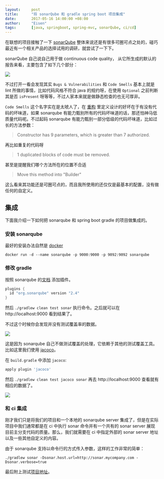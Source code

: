 ```yaml
---
layout:     post
title:      "将 sonarQube 和 gradle spring boot 项目集成"
date:       2017-05-16 14:00:00 +08:00
author:     "Eisen"
tags:       [java, springboot, spring-mvc, sonarQube, ci/cd]
---
```


在联想的项目接触了一下 [sonarQube](https://www.sonarqube.org/) 整体来说还是有很多可圈可点之处的，碰巧最近有一个相关产品的选择试用的调研，就尝试了一下下。

sonarQube 自己说自己用于做 continuous code quality， 从它所生成的默认的报告来看，主要包含了如下几个部分：

![](http://o8p12ybem.bkt.clouddn.com/15090218556057.jpg?imageView2/2/w/1200/q/75%7Cimageslim)

不过打开一看会发现其实 `Bugs & Vulnerabilities` 和 `Code Smells` 基本上就是 lint 所做的事情，比如代码风格不符合 java 的规约呀，在使用 `Optional` 之前判断其是否 `isPresent` 呀等等，不过人家本来就是做静态检查的也无可厚非。

`Code Smells` 这个名字实在是太唬人了，在 [重构](https://book.douban.com/subject/4262627/) 里定义设计的好坏在于有没有代码的坏味道，如果 sonarqube 有能力甄别所有的代码坏味道的话，那还怕神马低质量代码呢。不过起码 sonarqube 有能力甄别一部分低级的代码坏味道，比如过长的方法参数：

>Constructor has 9 parameters, which is greater than 7 authorized. 

再比如重复的代码呀

>1 duplicated blocks of code must be removed.

甚至是提醒我们哪个方法所在的位置不合适

>Move this method into "Builder"

这么看来其功能还是可圈可点的，而且我所使用的还仅仅是最基本的配置，没有做任何的自定义。

## 集成

下面我介绍一下如何把 sonarqube 和 spring boot gradle 的项目做集成的。

### 安装 sonarqube

最好的安装办法自然是 [docker](https://store.docker.com/images/sonarqube)

    docker run -d --name sonarqube -p 9000:9000 -p 9092:9092 sonarqube

### 修改 gradle

按照 sonarqube 的[文档](https://docs.sonarqube.org/display/SCAN/Analyzing+with+SonarQube+Scanner+for+Gradle) 添加插件。

```groovy
plugins {
  id "org.sonarqube" version "2.4"
}
```

然后 `./gradlew clean test sonar` 执行命令。之后就可以在 http://localhost:9000 看到结果了。

不过这个时候你会发现并没有测试覆盖率的数据。

![](http://o8p12ybem.bkt.clouddn.com/15090218765170.jpg?imageView2/2/w/1200/q/75%7Cimageslim)


这是因为 sonarqube 自己不做测试覆盖的处理，它依赖于其他的测试覆盖工具。比如这里我们使用 [jacoco](http://www.eclemma.org/jacoco/)。

在 `build.gradle` 中添加 `jacoco`:

```groovy
apply plugin 'jacoco'
```

然后 `./gradlew clean test jacoco sonar` 再去 http://localhost:9000 查看就有相应的数据了。

![](http://o8p12ybem.bkt.clouddn.com/15090219075726.jpg?imageView2/2/w/1200/q/75%7Cimageslim)


### 和 ci 集成

刚才我们只是将我们的项目和一个本地的 sonarqube server 集成了，但是在实际项目中我们通常都是在 ci 中执行 sonar 命令并有一个共有的 sonar server 展现目前主分支代码的质量。那么，我们就需要在 ci 中指定外部的 sonar server 地址以及一些其他自定义的内容。

由于 sonarqube 支持以命令行的方式传入参数，这样的工作非常的简单：

    ./gradlew sonar -Dsonar.host.url=http://sonar.mycompany.com -Dsonar.verbose=true

最后附上测试[项目地址](https://github.com/aisensiy/springboot-get-started)。


